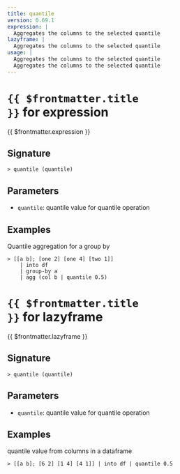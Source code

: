 ```yaml
---
title: quantile
version: 0.69.1
expression: |
  Aggregates the columns to the selected quantile
lazyframe: |
  Aggregates the columns to the selected quantile
usage: |
  Aggregates the columns to the selected quantile
  Aggregates the columns to the selected quantile
---
```


# <code>{{ $frontmatter.title }}</code> for expression

<div class='command-title'>{{ $frontmatter.expression }}</div>

## Signature

```> quantile (quantile)```

## Parameters

 -  `quantile`: quantile value for quantile operation

## Examples

Quantile aggregation for a group by
```shell
> [[a b]; [one 2] [one 4] [two 1]]
    | into df
    | group-by a
    | agg (col b | quantile 0.5)
```

# <code>{{ $frontmatter.title }}</code> for lazyframe

<div class='command-title'>{{ $frontmatter.lazyframe }}</div>

## Signature

```> quantile (quantile)```

## Parameters

 -  `quantile`: quantile value for quantile operation

## Examples

quantile value from columns in a dataframe
```shell
> [[a b]; [6 2] [1 4] [4 1]] | into df | quantile 0.5
```
